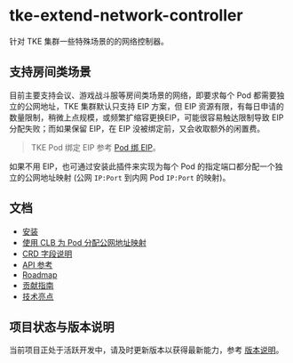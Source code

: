 # tke-extend-network-controller

针对 TKE 集群一些特殊场景的的网络控制器。

## 支持房间类场景

目前主要支持会议、游戏战斗服等房间类场景的网络，即要求每个 Pod 都需要独立的公网地址，TKE 集群默认只支持 EIP 方案，但 EIP 资源有限，有每日申请的数量限制，稍微上点规模，或频繁扩缩容更换EIP，可能很容易触达限制导致 EIP 分配失败；而如果保留 EIP，在 EIP 没被绑定前，又会收取额外的闲置费。

> TKE Pod 绑定 EIP 参考 [Pod 绑 EIP](https://imroc.cc/tke/networking/pod-eip)。

如果不用 EIP，也可通过安装此插件来实现为每个 Pod 的指定端口都分配一个独立的公网地址映射 (公网 `IP:Port` 到内网 Pod `IP:Port` 的映射)。

## 文档

- [安装](./docs/install.md)
- [使用 CLB 为 Pod 分配公网地址映射](./docs/clb-mapping.md)
- [CRD 字段说明](docs/crd.md)
- [API 参考](docs/api.md)
- [Roadmap](docs/roadmap.md)
- [贡献指南](docs/contributing.md)
- [技术亮点](docs/inside.md)

## 项目状态与版本说明

当前项目正处于活跃开发中，请及时更新版本以获得最新能力，参考 [版本说明](CHANGELOG.md)。
